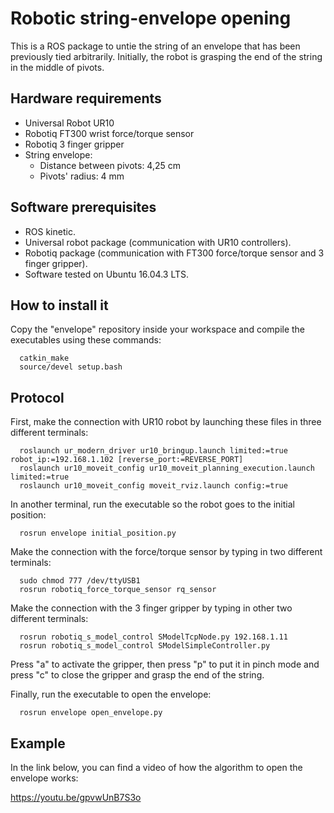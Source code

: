 # Robotic string-envelope opening
This is a ROS package to untie the string of an envelope that has been previously tied arbitrarily. Initially, the robot is grasping the end of the string in the middle of pivots.
## Hardware requirements
- Universal Robot UR10
- Robotiq FT300 wrist force/torque sensor
- Robotiq 3 finger gripper
- String envelope:
    - Distance between pivots: 4,25 cm
    - Pivots' radius: 4 mm
## Software prerequisites
- ROS kinetic. 
- Universal robot package (communication with UR10 controllers).
- Robotiq package (communication with FT300 force/torque sensor and 3 finger gripper). 
- Software tested on Ubuntu 16.04.3 LTS.
## How to install it
Copy the "envelope" repository inside your workspace and compile the executables using these commands:
```
  catkin_make
  source/devel setup.bash
```

## Protocol
First, make the connection with UR10 robot by launching these files in three different terminals:
```
  roslaunch ur_modern_driver ur10_bringup.launch limited:=true robot_ip:=192.168.1.102 [reverse_port:=REVERSE_PORT]
  roslaunch ur10_moveit_config ur10_moveit_planning_execution.launch limited:=true
  roslaunch ur10_moveit_config moveit_rviz.launch config:=true
```
In another terminal, run the executable so the robot goes to the initial position:
```
  rosrun envelope initial_position.py
```
Make the connection with the force/torque sensor by typing in two different terminals:
```
  sudo chmod 777 /dev/ttyUSB1
  rosrun robotiq_force_torque_sensor rq_sensor
```
Make the connection with the 3 finger gripper by typing in other two different terminals:
```
  rosrun robotiq_s_model_control SModelTcpNode.py 192.168.1.11
  rosrun robotiq_s_model_control SModelSimpleController.py
```
Press "a" to activate the gripper, then press "p" to put it in pinch mode and press "c" to close the gripper and grasp the end of the string. 

Finally, run the executable to open the envelope:
```
  rosrun envelope open_envelope.py
```

## Example
In the link below, you can find a video of how the algorithm to open the envelope works: 

https://youtu.be/gpvwUnB7S3o

